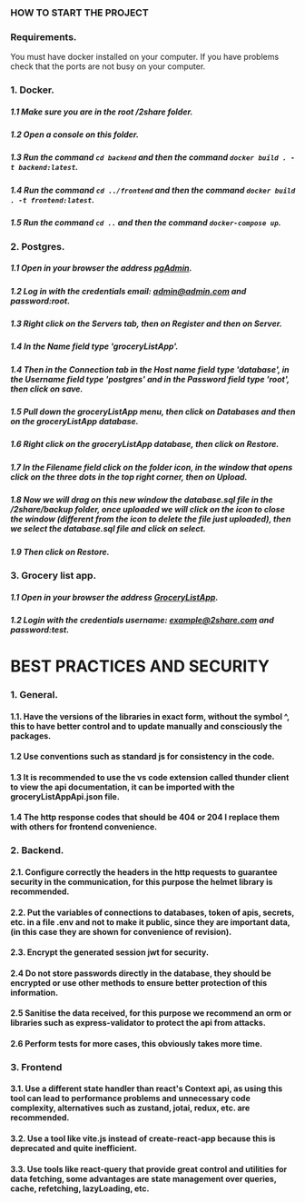 ### HOW TO START THE PROJECT

### Requirements.
You must have docker installed on your computer.
If you have problems check that the ports are not busy on your computer.

### 1. Docker.

##### 1.1 Make sure you are in the root /2share folder.
##### 1.2 Open a console on this folder.
##### 1.3 Run the command `cd backend` and then the command `docker build . -t backend:latest`.
##### 1.4 Run the command `cd ../frontend` and then the command `docker build . -t frontend:latest`.
##### 1.5 Run the command `cd ..` and then the command `docker-compose up`.

### 2. Postgres.

##### 1.1 Open in your browser the address [pgAdmin](http://localhost:5050/).
##### 1.2 Log in with the credentials email: admin@admin.com and password:root.
##### 1.3 Right click on the Servers tab, then on Register and then on Server.
##### 1.4 In the Name field type 'groceryListApp'.
##### 1.4 Then in the Connection tab in the Host name field type 'database', in the Username field type 'postgres' and in the Password field type 'root', then click on save.
##### 1.5 Pull down the groceryListApp menu, then click on Databases and then on the groceryListApp database.
##### 1.6 Right click on the groceryListApp database, then click on Restore.
##### 1.7 In the Filename field click on the folder icon, in the window that opens click on the three dots in the top right corner, then on Upload.
##### 1.8 Now we will drag on this new window the database.sql file in the /2share/backup folder, once uploaded we will click on the icon to close the window (different from the icon to delete the file just uploaded), then we select the database.sql file and click on select.
##### 1.9 Then click on Restore.

### 3. Grocery list app.

##### 1.1 Open in your browser the address [GroceryListApp](http://localhost/login).
##### 1.2 Login with the credentials username: example@2share.com and password:test.


# BEST PRACTICES AND SECURITY

### 1. General.
#### 1.1. Have the versions of the libraries in exact form, without the symbol ^, this to have better control and to update manually and consciously the packages.
#### 1.2 Use conventions such as standard js for consistency in the code.
#### 1.3 It is recommended to use the vs code extension called thunder client to view the api documentation, it can be imported with the groceryListAppApi.json file.
#### 1.4 The http response codes that should be 404 or 204 I replace them with others for frontend convenience.

### 2. Backend.
#### 2.1. Configure correctly the headers in the http requests to guarantee security in the communication, for this purpose the helmet library is recommended.
#### 2.2. Put the variables of connections to databases, token of apis, secrets, etc. in a file .env and not to make it public, since they are important data, (in this case they are shown for convenience of revision).
#### 2.3. Encrypt the generated session jwt for security.
#### 2.4 Do not store passwords directly in the database, they should be encrypted or use other methods to ensure better protection of this information.
#### 2.5 Sanitise the data received, for this purpose we recommend an orm or libraries such as express-validator to protect the api from attacks.
#### 2.6 Perform tests for more cases, this obviously takes more time.

### 3. Frontend
#### 3.1. Use a different state handler than react's Context api, as using this tool can lead to performance problems and unnecessary code complexity, alternatives such as zustand, jotai, redux, etc. are recommended.
#### 3.2. Use a tool like vite.js instead of create-react-app because this is deprecated and quite inefficient.
#### 3.3. Use tools like react-query that provide great control and utilities for data fetching, some advantages are state management over queries, cache, refetching, lazyLoading, etc.
